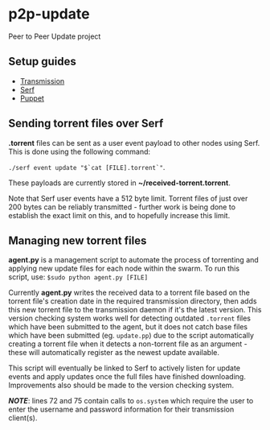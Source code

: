 # p2p-update
Peer to Peer Update project

## Setup guides
* [Transmission](https://github.com/fruit-testbed/p2p-update/blob/master/transmission-items/setup.md "Transmission setup guide")
* [Serf](https://github.com/fruit-testbed/p2p-update/blob/master/serf-items/setup.md "Serf setup guide")
* [Puppet](https://github.com/fruit-testbed/p2p-update/blob/master/puppet-items/setup.md "Puppet setup guide")

## Sending torrent files over Serf

**.torrent** files can be sent as a user event payload to other nodes using Serf. This is done using the following command:

``./serf event update "$`cat [FILE].torrent`"``.

These payloads are currently stored in **~/received-torrent.torrent**.

Note that Serf user events have a 512 byte limit. Torrent files of just over 200 bytes can be reliably transmitted - further work is being done to establish the exact limit on this, and to hopefully increase this limit.

## Managing new torrent files

**agent.py** is a management script to automate the process of torrenting and applying new update files for each node within the swarm. To run this script, use:
`$sudo python agent.py [FILE]`

Currently **agent.py** writes the received data to a torrent file based on the torrent file's creation date in the required transmission directory, then adds this new torrent file to the transmission daemon if it's the latest version. This version checking system works well for detecting outdated `.torrent` files which have been submitted to the agent, but it does not catch base files which have been submitted (eg. `update.pp`) due to the script automatically creating a torrent file when it detects a non-torrent file as an argument - these will automatically register as the newest update available.

This script will eventually be linked to Serf to actively listen for update events and apply updates once the full files have finished downloading. Improvements also should be made to the version checking system.

**_NOTE_**: lines 72 and 75 contain calls to `os.system` which require the user to enter the username and password information for their transmission client(s).

